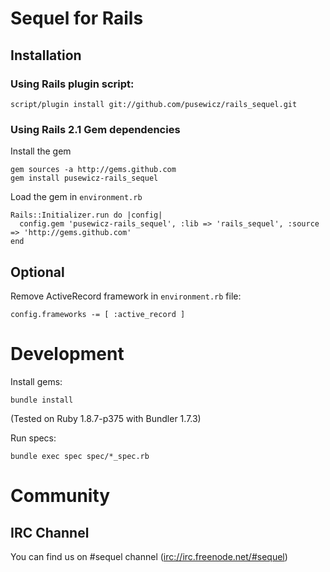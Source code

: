 Sequel for Rails
================

Installation
------------

### Using Rails plugin script:

    script/plugin install git://github.com/pusewicz/rails_sequel.git

### Using Rails 2.1 Gem dependencies

  Install the gem

    gem sources -a http://gems.github.com
    gem install pusewicz-rails_sequel

  Load the gem in `environment.rb`

    Rails::Initializer.run do |config|
      config.gem 'pusewicz-rails_sequel', :lib => 'rails_sequel', :source => 'http://gems.github.com'
    end

Optional
--------

  Remove ActiveRecord framework in `environment.rb` file:

    config.frameworks -= [ :active_record ]

Development
===========

Install gems:

    bundle install

(Tested on Ruby 1.8.7-p375 with Bundler 1.7.3)

Run specs:

    bundle exec spec spec/*_spec.rb

Community
=========

IRC Channel
-----------

  You can find us on #sequel channel ([irc://irc.freenode.net/#sequel](irc://irc.freenode.net/#sequel))
